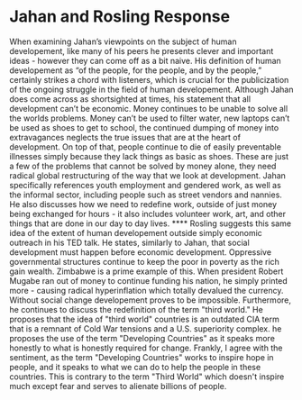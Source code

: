 # Jahan and Rosling Response

When examining Jahan’s viewpoints on the subject of human developement, like many of his peers he presents clever and important ideas - however they can come off as a bit naive. His definition of human developement as “of the people, for the people, and by the people,” certainly strikes a chord with listeners, which is crucial for the publicization of the ongoing struggle in the field of human developement. Although Jahan does come across as shortsighted at times, his statement that all development can’t be economic. Money continues to be unable to solve all the worlds problems. Money can’t be used to filter water, new laptops can’t be used as shoes to get to school, the continued dumping of money into extravagances neglects the true issues that are at the heart of development. On top of that, people continue to die of easily preventable illnesses simply because they lack things as basic as shoes. These are just a few of the problems that cannot be solved by money alone, they need radical global restructuring of the way that we look at development. Jahan specifically references youth employment and gendered work, as well as the informal sector, including people such as street vendors and nannies. He also discusses how we need to redefine work, outside of just money being exchanged for hours - it also includes volunteer work, art, and other things that are done in our day to day lives. **** Rosling suggests this same idea of the extent of human developement outside simply economic outreach in his TED talk. He states, similarly to Jahan, that social development must happen before economic development. Oppressive governmental structures continue to keep the poor in poverty as the rich gain wealth. Zimbabwe is a prime example of this. When president Robert Mugabe ran out of money to continue funding his nation, he simply printed more - causing radical hyperinflation which totally devalued the currency. Without social change developement proves to be impossible. Furthermore, he continues to discuss the redefinition of the term "third world." He proposes that the idea of "third world" countries is an outdated CIA term that is a remnant of Cold War tensions and a U.S. superiority complex. he proposes the use of the term "Developing Countries" as it speaks more honestly to what is honestly required for change. Frankly, I agree with the sentiment, as the term "Developing Countries" works to inspire hope in people, and it speaks to what we can do to help the people in these countries. This is contrary to the term "Third World" which doesn't inspire much except fear and serves to alienate billions of people. 
